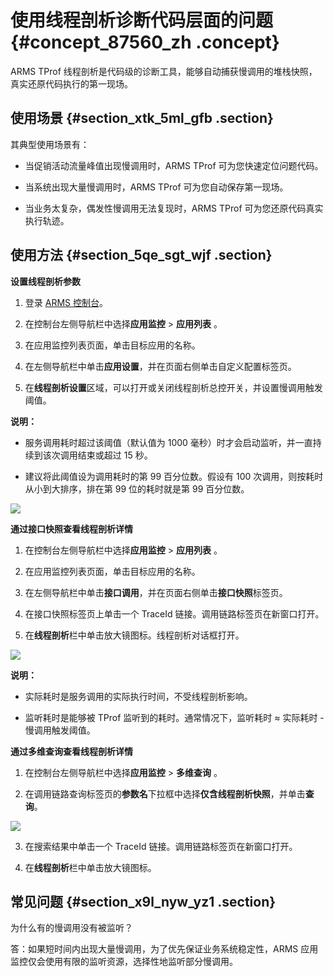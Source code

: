 # 使用线程剖析诊断代码层面的问题 {#concept_87560_zh .concept}

ARMS TProf 线程剖析是代码级的诊断工具，能够自动捕获慢调用的堆栈快照，真实还原代码执行的第一现场。

## 使用场景 {#section_xtk_5ml_gfb .section}

其典型使用场景有：

-   当促销活动流量峰值出现慢调用时，ARMS TProf 可为您快速定位问题代码。

-   当系统出现大量慢调用时，ARMS TProf 可为您自动保存第一现场。

-   当业务太复杂，偶发性慢调用无法复现时，ARMS TProf 可为您还原代码真实执行轨迹。


## 使用方法 {#section_5qe_sgt_wjf .section}

**设置线程剖析参数**

1.  登录 [ARMS 控制台](https://arms-ap-southeast-1.console.aliyun.com/#/home)。
2.  在控制台左侧导航栏中选择**应用监控** \> **应用列表** 。

3.  在应用监控列表页面，单击目标应用的名称。

4.  在左侧导航栏中单击**应用设置**，并在页面右侧单击自定义配置标签页。

5.  在**线程剖析设置**区域，可以打开或关闭线程剖析总控开关，并设置慢调用触发阈值。

**说明：** 

-   服务调用耗时超过该阈值（默认值为 1000 毫秒）时才会启动监听，并一直持续到该次调用结束或超过 15 秒。

-   建议将此阈值设为调用耗时的第 99 百分位数。假设有 100 次调用，则按耗时从小到大排序，排在第 99 位的耗时就是第 99 百分位数。

![](http://static-aliyun-doc.oss-cn-hangzhou.aliyuncs.com/assets/img/152251/156756448642294_zh-CN.png)


**通过接口快照查看线程剖析详情**

1.  在控制台左侧导航栏中选择**应用监控** \> **应用列表** 。

2.  在应用监控列表页面，单击目标应用的名称。

3.  在左侧导航栏中单击**接口调用**，并在页面右侧单击**接口快照**标签页。

4.  在接口快照标签页上单击一个 TraceId 链接。调用链路标签页在新窗口打开。

5.  在**线程剖析**栏中单击放大镜图标。线程剖析对话框打开。

![](http://static-aliyun-doc.oss-cn-hangzhou.aliyuncs.com/assets/img/152251/156756448642295_zh-CN.png)

**说明：** 

-   实际耗时是服务调用的实际执行时间，不受线程剖析影响。

-   监听耗时是能够被 TProf 监听到的耗时。通常情况下，监听耗时 ≈ 实际耗时 - 慢调用触发阈值。


**通过多维查询查看线程剖析详情**

1.  在控制台左侧导航栏中选择**应用监控** \> **多维查询** 。

2.  在调用链路查询标签页的**参数名**下拉框中选择**仅含线程剖析快照**，并单击**查询**。

![](http://static-aliyun-doc.oss-cn-hangzhou.aliyuncs.com/assets/img/152251/156756448642296_zh-CN.png)

3.  在搜索结果中单击一个 TraceId 链接。调用链路标签页在新窗口打开。

4.  在**线程剖析**栏中单击放大镜图标。


## 常见问题 {#section_x9l_nyw_yz1 .section}

为什么有的慢调用没有被监听？

答：如果短时间内出现大量慢调用，为了优先保证业务系统稳定性，ARMS 应用监控仅会使用有限的监听资源，选择性地监听部分慢调用。

